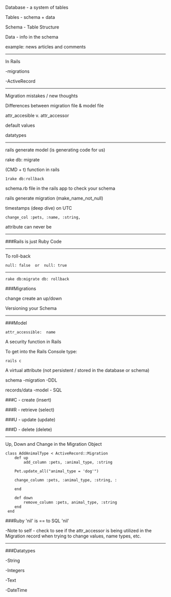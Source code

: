 Database - a system of tables 
    
Tables - schema + data

Schema - Table Structure

Data - info in the schema

example:  news articles and comments

-----

In Rails 

-migrations
 
-ActiveRecord

---

Migration mistakes / new thoughts 

Differences between migration file & model file

attr_accesible v. attr_accessor

default values

datatypes

____

rails generate model (is generating code for us)

rake db: migrate

(CMD + t) function in rails

    1rake db:rollback

schema.rb file in the rails app to check your schema

rails generate migration (make_name_not_null)

timestamps (deep dive) on UTC


    change_col :pets, :name, :string, 
    
attribute can never be 

_____

###Rails is just Ruby Code

_____

To roll-back 

    null: false  or  null: true
    
________

    rake db:migrate db: rollback
    

###Migrations 

change  create an up/down

Versioning your Schema

__________

###Model 

    attr_accessible:  name

A security function in Rails

To get into the Rails Console type:

    rails c
    
    
A virtual attribute (not persistent / stored in the database or schema)



schema                -migration               -DDL

records/data        -model                   - SQL


###C  -  create  (insert)


###R  - retrieve (select)


###U  - update  (update)


###D - delete  (delete)

_______

Up, Down and Change in the Migration Object


    class AddAnimalType < ActiveRecord::Migration
        def up
            add_column :pets, :animal_type, :string
        
        Pet.update_all("animal_type = 'dog'")
        
        change_column :pets, :animal_type, :string, : 
        
        end
        
        def down
            remove_column :pets, animal_type, :string
        end
     end       

###Ruby 'nil' is == to SQL 'nil'

-Note to self - check to see if the attr_accessor is being utilized in the Migration record when trying to change values, name types, etc.

________

###Datatypes

-String

-Integers

-Text

-DateTime


